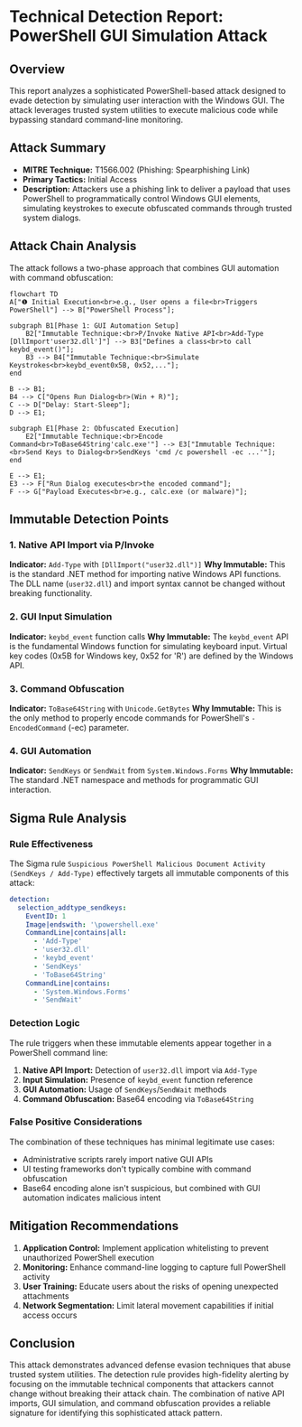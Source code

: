 # Technical Detection Report: PowerShell GUI Simulation Attack

## Overview

This report analyzes a sophisticated PowerShell-based attack designed to evade detection by simulating user interaction with the Windows GUI. The attack leverages trusted system utilities to execute malicious code while bypassing standard command-line monitoring.

## Attack Summary

- **MITRE Technique:** T1566.002 (Phishing: Spearphishing Link)
- **Primary Tactics:** Initial Access
- **Description:** Attackers use a phishing link to deliver a payload that uses PowerShell to programmatically control Windows GUI elements, simulating keystrokes to execute obfuscated commands through trusted system dialogs.

## Attack Chain Analysis

The attack follows a two-phase approach that combines GUI automation with command obfuscation:

```mermaid
flowchart TD
A["❶ Initial Execution<br>e.g., User opens a file<br>Triggers PowerShell"] --> B["PowerShell Process"];

subgraph B1[Phase 1: GUI Automation Setup]
    B2["Immutable Technique:<br>P/Invoke Native API<br>Add-Type [DllImport'user32.dll']"] --> B3["Defines a class<br>to call keybd_event()"];
    B3 --> B4["Immutable Technique:<br>Simulate Keystrokes<br>keybd_event0x5B, 0x52,..."];
end

B --> B1;
B4 --> C["Opens Run Dialog<br>(Win + R)"];
C --> D["Delay: Start-Sleep"];
D --> E1;

subgraph E1[Phase 2: Obfuscated Execution]
    E2["Immutable Technique:<br>Encode Command<br>ToBase64String'calc.exe'"] --> E3["Immutable Technique:<br>Send Keys to Dialog<br>SendKeys 'cmd /c powershell -ec ...'"];
end

E --> E1;
E3 --> F["Run Dialog executes<br>the encoded command"];
F --> G["Payload Executes<br>e.g., calc.exe (or malware)"];
```

## Immutable Detection Points

### 1. Native API Import via P/Invoke
**Indicator:** `Add-Type` with `[DllImport("user32.dll")]`
**Why Immutable:** This is the standard .NET method for importing native Windows API functions. The DLL name (`user32.dll`) and import syntax cannot be changed without breaking functionality.

### 2. GUI Input Simulation
**Indicator:** `keybd_event` function calls
**Why Immutable:** The `keybd_event` API is the fundamental Windows function for simulating keyboard input. Virtual key codes (0x5B for Windows key, 0x52 for 'R') are defined by the Windows API.

### 3. Command Obfuscation
**Indicator:** `ToBase64String` with `Unicode.GetBytes`
**Why Immutable:** This is the only method to properly encode commands for PowerShell's `-EncodedCommand` (-ec) parameter.

### 4. GUI Automation
**Indicator:** `SendKeys` or `SendWait` from `System.Windows.Forms`
**Why Immutable:** The standard .NET namespace and methods for programmatic GUI interaction.

## Sigma Rule Analysis

### Rule Effectiveness
The Sigma rule `Suspicious PowerShell Malicious Document Activity (SendKeys / Add-Type)` effectively targets all immutable components of this attack:

```yaml
detection:
  selection_addtype_sendkeys:
    EventID: 1
    Image|endswith: '\powershell.exe'
    CommandLine|contains|all:
      - 'Add-Type'
      - 'user32.dll'
      - 'keybd_event'
      - 'SendKeys'
      - 'ToBase64String'
    CommandLine|contains:
      - 'System.Windows.Forms'
      - 'SendWait'
```

### Detection Logic
The rule triggers when these immutable elements appear together in a PowerShell command line:
1. **Native API Import:** Detection of `user32.dll` import via `Add-Type`
2. **Input Simulation:** Presence of `keybd_event` function reference
3. **GUI Automation:** Usage of `SendKeys`/`SendWait` methods
4. **Command Obfuscation:** Base64 encoding via `ToBase64String`

### False Positive Considerations
The combination of these techniques has minimal legitimate use cases:
- Administrative scripts rarely import native GUI APIs
- UI testing frameworks don't typically combine with command obfuscation
- Base64 encoding alone isn't suspicious, but combined with GUI automation indicates malicious intent

## Mitigation Recommendations

1. **Application Control:** Implement application whitelisting to prevent unauthorized PowerShell execution
2. **Monitoring:** Enhance command-line logging to capture full PowerShell activity
3. **User Training:** Educate users about the risks of opening unexpected attachments
4. **Network Segmentation:** Limit lateral movement capabilities if initial access occurs

## Conclusion

This attack demonstrates advanced defense evasion techniques that abuse trusted system utilities. The detection rule provides high-fidelity alerting by focusing on the immutable technical components that attackers cannot change without breaking their attack chain. The combination of native API imports, GUI simulation, and command obfuscation provides a reliable signature for identifying this sophisticated attack pattern.